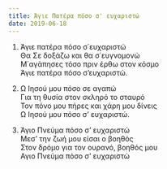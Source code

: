 ```yaml
---
title: Άγιε Πατέρα πόσο σ' ευχαριστώ
date: 2019-06-18
---
```

1. Άγιε πατέρα πόσο σ΄ευχαριστώ  
Θα Σε δοξάζω και θα σ΄ευγνομονώ  
Μ΄αγάπησες τόσο πριν έρθω στον κόσμο  
Άγιε πατέρα πόσο σ’ευχαριστώ.

2. Ω Ιησού μου πόσο σε αγαπώ  
Για τη θυσία στον σκληρό το σταυρό  
Τον πόνο μου πήρες και χάρη μου δίνεις  
Ω Ιησού μου πόσο σ’ ευχαριστώ.

3. Άγιο Πνεύμα πόσο σ’ ευχαριστώ  
Μεσ’ την ζωή μου είσαι ο βοηθός  
Στον δρόμο για τον ουρανό, βοηθός μου  
Αγιο Πνεύμα πόσο σ’ ευχαριστώ
